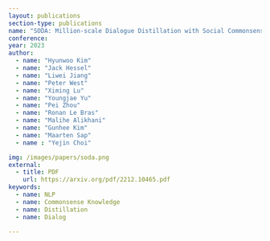 ```yaml
---
layout: publications
section-type: publications
name: "SODA: Million-scale Dialogue Distillation with Social Commonsense Contextualization"
conference: 
year: 2023
author:
  - name: "Hyunwoo Kim"
  - name: "Jack Hessel"
  - name: "Liwei Jiang"
  - name: "Peter West"
  - name: "Ximing Lu"
  - name: "Youngjae Yu"
  - name: "Pei Zhou"
  - name: "Ronan Le Bras"
  - name: "Malihe Alikhani"
  - name: "Gunhee Kim"
  - name: "Maarten Sap"
  - name : "Yejin Choi"

img: /images/papers/soda.png
external:
  - title: PDF
    url: https://arxiv.org/pdf/2212.10465.pdf
keywords:
  - name: NLP
  - name: Commonsense Knowledge
  - name: Distillation  
  - name: Dialog

---
```

